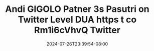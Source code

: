 --- 
title: "Andi GIGOLO Patner 3s Pasutri on Twitter Level DUA https t co Rm1i6cVhvQ   Twitter"
description: "download bokep Andi GIGOLO Patner 3s Pasutri on Twitter Level DUA https t co Rm1i6cVhvQ   Twitter terbaru full vidio  "
date: 2024-07-26T23:39:54-08:00
file_code: "mabtw06k8gg0"
draft: false
cover: "5qloid622w2hunbu.jpg"
tags: ["Andi", "GIGOLO", "Patner", "Pasutri", "Twitter", "Level", "DUA", "https", "Twitter", "bokep-indo", "bokep-viral", "bokep-ig"]
length: 131
fld_id: "1483137"
foldername: "Andi gigolo1 telegram"
categories: ["Andi gigolo1 telegram"]
views: 1
---